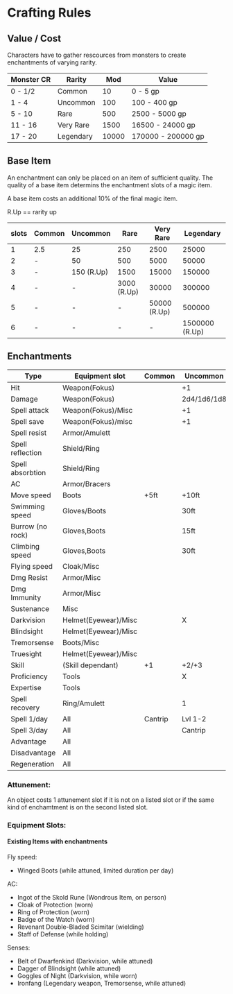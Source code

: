 # Crafting Rules

## Value / Cost

Characters have to gather rescources from monsters to create enchantments of varying rarity.

| Monster CR	| Rarity	  | Mod 	| Value			        	|
| ---		      | ---		    | ---  	| ---			          	|
| 0 - 1/2   	| Common  	| 10	  | 0 - 5 gp			      |
| 1 - 4		    | Uncommon	| 100  	| 100 - 400 gp		    |
| 5 - 10	    | Rare		  | 500	  | 2500 - 5000 gp	    |
| 11 - 16	    | Very Rare	| 1500	| 16500 - 24000 gp	  |
| 17 - 20	    | Legendary	| 10000	| 170000 - 200000 gp	|

## Base Item

An enchantment can only be placed on an item of sufficient quality. The quality of a base item determins the enchantment slots of a magic item.

A base item costs an additional 10% of the final magic item.

R.Up == rarity up

|  slots   |  Common  |  Uncommon    |  Rare        |  Very Rare     |  Legendary       |
|  ---     |  ---     |  ---         |  ---         |  ---           |  ---             |
|    1     |   2.5    |    25        |   250        |    2500        |     25000        |
|    2     |    -     |    50        |   500        |    5000        |     50000        |
|    3     |    -     |   150 (R.Up) |  1500        |   15000        |    150000        |
|    4     |    -     |     -        |  3000 (R.Up) |   30000        |    300000        |
|    5     |    -     |     -        |   -          |   50000 (R.Up) |    500000        |
|    6     |    -     |     -        |   -          |    -           |   1500000 (R.Up) |

## Enchantments 

| Type 				      | Equipment slot 	  	| Common	| Uncommon	| Rare		            | Very Rare	          | Legendary	          |
| ---				        | ---					        | ---		  | ---		    | ---		              | ---		              | ---		              |
| Hit 				      | Weapon(Fokus)				      |			    | +1		    | +2		              | +3		              | +4	              	|	
| Damage			      | Weapon(Fokus)			    	  | 		  	|2d4/1d6/1d8|3d4/2d6/2d8/1d10/1d12|4d4/3d6/3d8/2d10/2d12|5d4/4d6/4d8/3d10/3d12|
| Spell attack		  | Weapon(Fokus)/Misc				        	|			    | +1		    | +2		              | +3 		              | +4		              |
| Spell save		    | Weapon(Fokus)/misc				        	|			    | +1		    | +2		              | +3 	              	| +4		              |
| Spell resist		  | Armor/Amulett				        	|			    | 		    	| X			              | 		              	|			                |
| Spell reflection	| Shield/Ring				        	|			    | 			    |			                | X			              |		                	|
| Spell absorbtion	| Shield/Ring				        	|			    | 			    |			                | 			              | X			              |
| AC				        | Armor/Bracers				        	|		    	| 			    | +1	              	| +2		              | +3		              |
| Move speed		    | Boots					      | +5ft		| +10ft		  | +15ft	            	| 			              |			                |
| Swimming speed 	  | Gloves/Boots	| 		  	| 30ft		  | 60ft		            | 			              |			                |
| Burrow (no rock)	| Gloves,Boots			  |			    | 15ft		  | 30ft		            | 		              	|         			      |
| Climbing speed	  | Gloves,Boots			  |			    | 30ft		  | 60ft		            | 		              	|		                	|
| Flying speed		  | Cloak/Misc		  	|			    | 			    | 30ft		            | 60ft		            |			                |
| Dmg Resist		    | Armor/Misc					        |			    | 		    	| X			              | 			              |			                |
| Dmg Immunity		  | Armor/Misc					        |			    | 			    | 			              | X			              |			                |
| Sustenance		    | Misc					        |			    | 			    | X			              | 			              | 		              	|
| Darkvision		    | Helmet(Eyewear)/Misc	  	|			    | X			    | 			              | 			              |		                	|
| Blindsight		    | Helmet(Eyewear)/Misc		  |			    | 			    | 			              | X		              	|			                |
| Tremorsense		    | Boots/Misc		  |		    	| 			    | 			              | X		              	|		                	|
| Truesight			    | Helmet(Eyewear)/Misc		  |		    	| 			    | 			              | 		              	| X		              	|
| Skill				      | (Skill dependant)					        | +1		  | +2/+3		  | +4/+5		            | 		                | 	                	|
| Proficiency		    | Tools					        |			    | X			    | 			              | 			              |			                |
| Expertise			    | Tools					        |		    	| 			    | X			              | 		              	|			                |
| Spell recovery	  | Ring/Amulett					        |			    | 1			    | 2			              | 3	                  | 4		              	|
| Spell	1/day		    | All					        | Cantrip	| Lvl 1-2	  | Lvl 3-4	            | Lvl 5-6	            | Lvl 7-8	            |
| Spell	3/day		    | All					        | 			  | Cantrip	  | Lvl 1-2	            | Lvl 3-4	            | Lvl 5-6	            |
| Advantage		      | All					        |			    | 		  	  | 	X		              | 			              |		                	|
| Disadvantage		  | All					        |		    	| 			    | 	X	              	| 			              |			                |
| Regeneration		  | All					        |			    | 			    | 	1d6/10min		      | 	2d6/10min		      |			                |


### Attunement:

An object costs 1 attunement slot if it is not on a listed slot or if the same kind of enchamtment is on the second listed slot.


### Equipment Slots:

#### Existing Items with enchantments

Fly speed:
- Winged Boots (while attuned, limited duration per day)

AC:
- Ingot of the Skold Rune (Wondrous Item, on person)
- Cloak of Protection (worn)
- Ring of Protection (worn)
- Badge of the Watch (worn)
- Revenant Double-Bladed Scimitar (wielding)
- Staff of Defense (while holding)

Senses:
- Belt of Dwarfenkind (Darkvision, while attuned)
- Dagger of Blindsight (while attuned)
- Goggles of Night (Darkvision, while worn)
- Ironfang (Legendary weapon, Tremorsense, while attuned)

